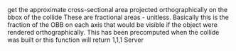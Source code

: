 <function name="CollideGetOrthographicAreas" parent="physcollide" type="libraryfunc">
	<description>
		get the approximate cross-sectional area projected orthographically on the bbox of the collide
		<note>
			These are fractional areas - unitless. Basically this is the fraction of the OBB on each axis that
			would be visible if the object were rendered orthographically.
			This has been precomputed when the collide was built or this function will return 1,1,1
		</note>
		<added version="0.7"></added>
	</description>
	<realm>Server</realm>
	<args>
		<arg name="collide" type="CPhysCollide"></arg>
	</args>
	<rets>
		<ret name="mins" type="Vector"></ret>
	</rets>
</function>